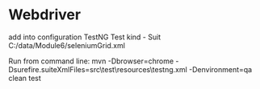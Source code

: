# Webdriver
add into configuration TestNG
Test kind - Suit
C:/data/Module6/seleniumGrid.xml

Run from command line: mvn -Dbrowser=chrome -Dsurefire.suiteXmlFiles=src\test\resources\testng.xml -Denvironment=qa clean test